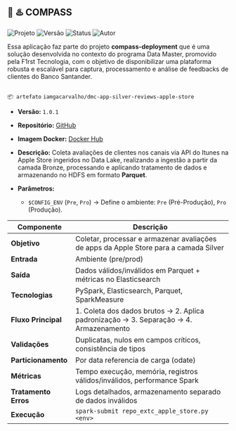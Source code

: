 🧭 ♨️ COMPASS
---

<p align="left">
  <img src="https://img.shields.io/badge/projeto-Compass-blue?style=flat-square" alt="Projeto">
  <img src="https://img.shields.io/badge/versão-1.0.0-blue?style=flat-square" alt="Versão">
  <img src="https://img.shields.io/badge/status-deployed-green?style=flat-square" alt="Status">
  <img src="https://img.shields.io/badge/autor-Gabriel_Carvalho-lightgrey?style=flat-square" alt="Autor">
</p>

Essa aplicação faz parte do projeto **compass-deployment** que é uma solução desenvolvida no contexto do programa Data Master, promovido pela F1rst Tecnologia, com o objetivo de disponibilizar uma plataforma robusta e escalável para captura, processamento e análise de feedbacks de clientes do Banco Santander.


![<data-master-compass>](https://github.com/gacarvalho/repo-spark-delta-iceberg/blob/main/header.png?raw=true)



`📦 artefato` `iamgacarvalho/dmc-app-silver-reviews-apple-store`

- **Versão:** `1.0.1`
- **Repositório:** [GitHub](https://github.com/gacarvalho/apple-store-processing-historical)
- **Imagem Docker:** [Docker Hub](https://hub.docker.com/repository/docker/iamgacarvalho/dmc-app-silver-reviews-apple-store/tags/1.0.1/sha256-a35d88d3c69b78abcecfff0a53906201fab48bdd8b2e5579057e935f58b6fe41)
- **Descrição:**  Coleta avaliações de clientes nos canais via API do Itunes na Apple Store ingeridos no Data Lake, realizando a ingestão a partir da camada Bronze, processando e aplicando tratamento de dados e armazenando no HDFS em formato **Parquet**.
- **Parâmetros:**


    - `$CONFIG_ENV` (`Pre`, `Pro`) → Define o ambiente: `Pre` (Pré-Produção), `Pro` (Produção).

| Componente          | Descrição                                                                            |
|---------------------|--------------------------------------------------------------------------------------|
| **Objetivo**        | Coletar, processar e armazenar avaliações de apps da Apple Store para a camada Silver |
| **Entrada**         | Ambiente (pre/prod)                                                                  |
| **Saída**           | Dados válidos/inválidos em Parquet + métricas no Elasticsearch                       |
| **Tecnologias**     | PySpark, Elasticsearch, Parquet, SparkMeasure                                        |
| **Fluxo Principal** | 1. Coleta dos dados brutos → 2. Aplica padronização → 3. Separação → 4. Armazenamento |
| **Validações**      | Duplicatas, nulos em campos críticos, consistência de tipos                          |
| **Particionamento** | Por data referencia de carga (odate)                                                 |
| **Métricas**        | Tempo execução, memória, registros válidos/inválidos, performance Spark              |
| **Tratamento Erros**| Logs detalhados, armazenamento separado de dados inválidos                           |
| **Execução**        | `spark-submit repo_extc_apple_store.py <env>`             |